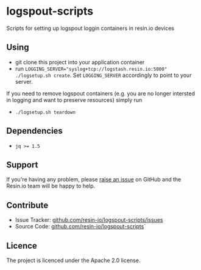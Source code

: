 # logspout-scripts

Scripts for setting up logspout loggin containers in resin.io devices

## Using

* git clone this project into your application container
* run `LOGGING_SERVER="syslog+tcp://logstash.resin.io:5000" ./logsetup.sh create`. Set `LOGGING_SERVER` accordingly to point to your server.

If you need to remove logspout containers (e.g. you are no longer intersted in logging and want to preserve resources) simply run
* `./logsetup.sh teardown`

## Dependencies

* `jq >= 1.5`

## Support

If you're having any problem, please [raise an issue](https://github.com/resin-io-playground/logspout-scripts/issues/new) on GitHub and the Resin.io team will be happy to help.

## Contribute

- Issue Tracker: [github.com/resin-io/logspout-scripts/issues](https://github.com/resin-io/logspout-scripts/issues)
- Source Code: [github.com/resin-io/logspout-scripts](https://github.com/resin-io/logspout-scripts)`

## Licence

The project is licenced under the Apache 2.0 license.
